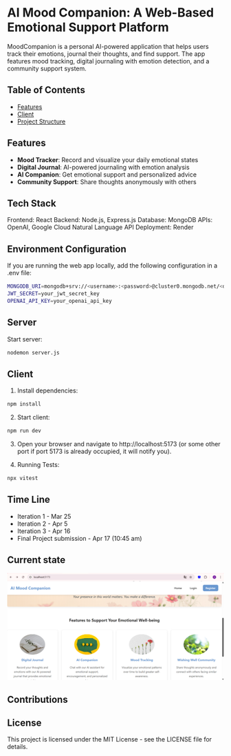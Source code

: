 # AI Mood Companion: A Web-Based Emotional Support Platform

MoodCompanion is a personal AI-powered application that helps users track their emotions, journal their thoughts, and find support. The app features mood tracking, digital journaling with emotion detection, and a community support system.

## Table of Contents

- [Features](#features)
- [Client](#Client)
- [Project Structure](#project-structure)

## Features

- **Mood Tracker**: Record and visualize your daily emotional states
- **Digital Journal**: AI-powered journaling with emotion analysis
- **AI Companion**: Get emotional support and personalized advice
- **Community Support**: Share thoughts anonymously with others

## Tech Stack
Frontend: React
Backend: Node.js, Express.js
Database: MongoDB
APIs: OpenAI, Google Cloud Natural Language API
Deployment: Render

## Environment Configuration
If you are running the web app locally, add the following configuration in a .env file:
```sh
MONGODB_URI=mongodb+srv://<username>:<password>@cluster0.mongodb.net/<dbname>?retryWrites=true&w=majority
JWT_SECRET=your_jwt_secret_key
OPENAI_API_KEY=your_openai_api_key
```

## Server
Start server:
```bash
nodemon server.js
```

## Client

1. Install dependencies:

```bash
npm install
```

2. Start client:

```bash
npm run dev
```

3. Open your browser and navigate to http://localhost:5173 (or some other port if port 5173 is already occupied, it will notify you).

4. Running Tests:
```bash
npx vitest
```

## Time Line
- Iteration 1 - Mar 25
- Iteration 2 - Apr 5
- Iteration 3 - Apr 16
- Final Project submission - Apr 17 (10:45 am)

## Current state
![Local Image](readme_images/img-website.png)

## Contributions


## License

This project is licensed under the MIT License - see the LICENSE file for details.



